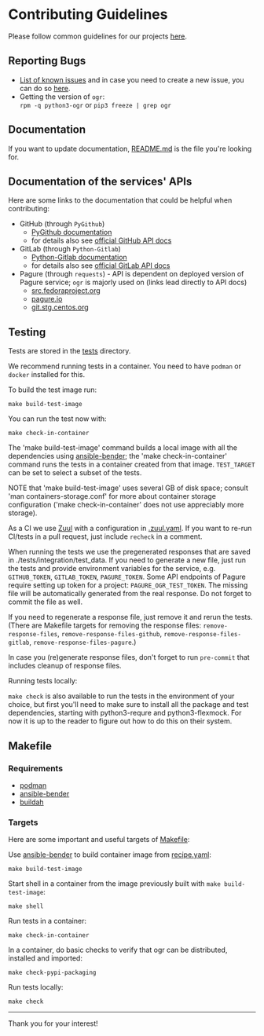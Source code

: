 # Contributing Guidelines

Please follow common guidelines for our projects [here](https://github.com/packit/contributing).

## Reporting Bugs

- [List of known issues](https://github.com/packit/ogr/issues) and in case you need to create a new issue, you can do so [here](https://github.com/packit/ogr/issues/new).
- Getting the version of `ogr`:<br>
  `rpm -q python3-ogr` or `pip3 freeze | grep ogr`

## Documentation

If you want to update documentation, [README.md](README.md) is the file you're looking for.

## Documentation of the services' APIs

Here are some links to the documentation that could be helpful when contributing:

- GitHub (through `PyGithub`)
  - [PyGithub documentation](https://pygithub.readthedocs.io/)
  - for details also see [official GitHub API docs](https://developer.github.com/v3/)
- GitLab (through `Python-Gitlab`)
  - [Python-Gitlab documentation](https://python-gitlab.readthedocs.io/)
  - for details also see [official GitLab API docs](https://docs.gitlab.com/ee/api/)
- Pagure (through `requests`) - API is dependent on deployed version of Pagure service;
  `ogr` is majorly used on (links lead directly to API docs)
  - [src.fedoraproject.org](https://src.fedoraproject.org/api/0/)
  - [pagure.io](https://pagure.io/api/0/)
  - [git.stg.centos.org](https://git.stg.centos.org/api/0/)

## Testing

Tests are stored in the [tests](/tests) directory.

We recommend running tests in a container. You need to have `podman` or
`docker` installed for this.

To build the test image run:

    make build-test-image

You can run the test now with:

    make check-in-container

The 'make build-test-image' command builds a local image with all the dependencies using
[ansible-bender](https://github.com/ansible-community/ansible-bender);
the 'make check-in-container' command runs the tests in a container created
from that image. `TEST_TARGET` can be set to select a subset of the tests.

NOTE that 'make build-test-image' uses several GB of disk space; consult 'man
containers-storage.conf' for more about container storage
configuration ('make check-in-container' does not use appreciably more
storage).

As a CI we use [Zuul](https://softwarefactory-project.io/zuul/t/local/builds?project=packit-service/ogr) with a configuration in [.zuul.yaml](.zuul.yaml).
If you want to re-run CI/tests in a pull request, just include `recheck` in a comment.

When running the tests we use the pregenerated responses that are saved in ./tests/integration/test_data.
If you need to generate a new file, just run the tests and provide environment variables for the service, e.g. `GITHUB_TOKEN`, `GITLAB_TOKEN`, `PAGURE_TOKEN`. Some API endpoints of Pagure require setting up token for a project: `PAGURE_OGR_TEST_TOKEN`.
The missing file will be automatically generated from the real response. Do not forget to commit the file as well.

If you need to regenerate a response file, just remove it and rerun the tests.
(There are Makefile targets for removing the response files: `remove-response-files`, `remove-response-files-github`, `remove-response-files-gitlab`, `remove-response-files-pagure`.)

In case you (re)generate response files, don't forget to run `pre-commit` that includes cleanup of response files.

Running tests locally:

`make check` is also available to run the tests in the environment of your
choice, but first you'll need to make sure to install all the package and test
dependencies, starting with python3-requre and python3-flexmock.
For now it is up to the reader to figure out how to do this on
their system.

## Makefile

### Requirements

- [podman](https://github.com/containers/libpod)
- [ansible-bender](https://pypi.org/project/ansible-bender)
- [buildah](https://github.com/containers/buildah)

### Targets

Here are some important and useful targets of [Makefile](/Makefile):

Use [ansible-bender](https://pypi.org/project/ansible-bender) to build container image from [recipe.yaml](recipe.yaml):

```
make build-test-image
```

Start shell in a container from the image previously built with `make build-test-image`:

```
make shell
```

Run tests in a container:

```
make check-in-container
```

In a container, do basic checks to verify that ogr can be distributed, installed and imported:

```
make check-pypi-packaging
```

Run tests locally:

```
make check
```

---

Thank you for your interest!

